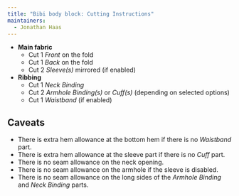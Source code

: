```yaml
---
title: "Bibi body block: Cutting Instructions"
maintainers:
  - Jonathan Haas
---
```


- **Main fabric**
  - Cut 1 *Front* on the fold
  - Cut 1 *Back* on the fold
  - Cut 2 *Sleeve(s)* mirrored (if enabled)
- **Ribbing**
  - Cut 1 *Neck Binding*
  - Cut 2 *Armhole Binding(s)* or *Cuff(s)* (depending on selected options)
  - Cut 1 *Waistband* (if enabled)

## Caveats

- There is extra hem allowance at the bottom hem if there is no *Waistband* part.
- There is extra hem allowance at the sleeve part if there is no *Cuff* part.
- There is no seam allowance on the neck opening.
- There is no seam allowance on the armhole if the sleeve is disabled.
- There is no seam allowance on the long sides of the *Armhole Binding* and *Neck Binding* parts.
